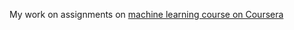 My work on assignments on [machine learning course on Coursera](https://www.coursera.org/learn/machine-learning)

